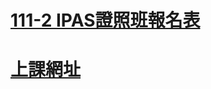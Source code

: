 # [111-2 IPAS證照班報名表](https://forms.gle/M6sD14GaU5F3bv4Y6)

# [上課網址](https://github.com/MyDearGreatTeacher/IPAS2022)
